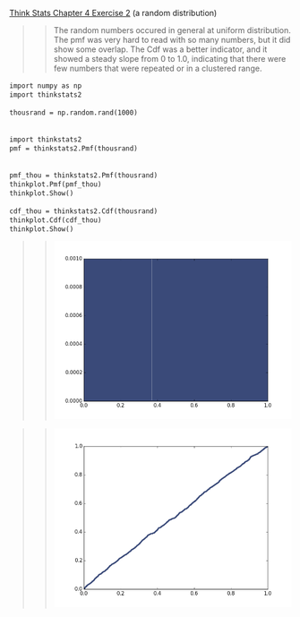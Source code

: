 [Think Stats Chapter 4 Exercise 2](http://greenteapress.com/thinkstats2/html/thinkstats2005.html#toc41) (a random distribution)

>> The random numbers occured in general at uniform distribution. The pmf was very hard to read with so many numbers, but it did show some overlap. The Cdf was a better indicator, and it showed a steady slope from 0 to 1.0, indicating that there were few numbers that were repeated or in a clustered range. 

>>
```
import numpy as np
import thinkstats2

thousrand = np.random.rand(1000)


import thinkstats2
pmf = thinkstats2.Pmf(thousrand)


pmf_thou = thinkstats2.Pmf(thousrand)
thinkplot.Pmf(pmf_thou)
thinkplot.Show()

cdf_thou = thinkstats2.Cdf(thousrand)
thinkplot.Cdf(cdf_thou)
thinkplot.Show()
```
>> ![pmf](images/4.2pmf.png)

>> ![cdf](images/4.2cdf.png)


